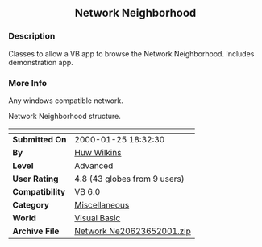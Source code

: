 ﻿<div align="center">

## Network Neighborhood


</div>

### Description

Classes to allow a VB app to browse the Network Neighborhood. Includes demonstration app.
 
### More Info
 
Any windows compatible network.

Network Neighborhood structure.


<span>             |<span>
---                |---
**Submitted On**   |2000-01-25 18:32:30
**By**             |[Huw Wilkins](https://github.com/Planet-Source-Code/PSCIndex/blob/master/ByAuthor/huw-wilkins.md)
**Level**          |Advanced
**User Rating**    |4.8 (43 globes from 9 users)
**Compatibility**  |VB 6\.0
**Category**       |[Miscellaneous](https://github.com/Planet-Source-Code/PSCIndex/blob/master/ByCategory/miscellaneous__1-1.md)
**World**          |[Visual Basic](https://github.com/Planet-Source-Code/PSCIndex/blob/master/ByWorld/visual-basic.md)
**Archive File**   |[Network Ne20623652001\.zip](https://github.com/Planet-Source-Code/huw-wilkins-network-neighborhood__1-23792/archive/master.zip)








